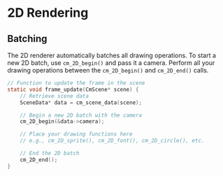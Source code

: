 # 2D Rendering

## Batching
The 2D renderer automatically batches all drawing operations.
To start a new 2D batch, use `cm_2D_begin()` and pass it a camera.
Perform all your drawing operations between the `cm_2D_begin()` and `cm_2D_end()` calls.

```c
// Function to update the frame in the scene
static void frame_update(CmScene* scene) {
    // Retrieve scene data
    SceneData* data = cm_scene_data(scene);

    // Begin a new 2D batch with the camera
    cm_2D_begin(&data->camera);

    // Place your drawing functions here
    // e.g., cm_2D_sprite(), cm_2D_font(), cm_2D_circle(), etc.

    // End the 2D batch
    cm_2D_end();
}
```
